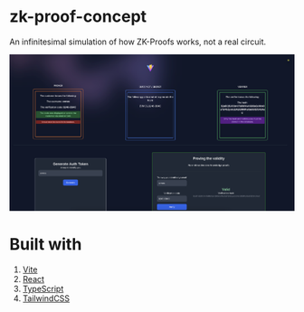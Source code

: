 # zk-proof-concept
An infinitesimal simulation of how ZK-Proofs works, not a real circuit.


<img 
src="./public/preview.png"
alt="zk-proof-concept"
/>

# Built with
1. [Vite](https://vite.org/)
2. [React](https://reactjs.org/)
3. [TypeScript](https://www.typescriptlang.org/)
4. [TailwindCSS](https://tailwindcss.com/)